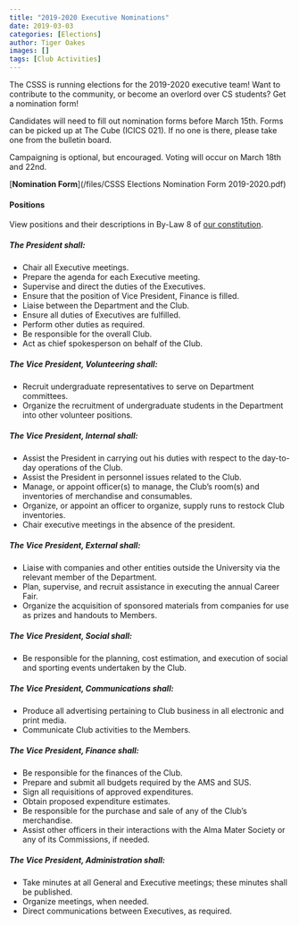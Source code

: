 ```yaml
---
title: "2019-2020 Executive Nominations"
date: 2019-03-03
categories: [Elections]
author: Tiger Oakes
images: []
tags: [Club Activities]
---
```


The CSSS is running elections for the 2019-2020 executive team! Want to contribute to the community, or become an overlord over CS students? Get a nomination form!

Candidates will need to fill out nomination forms before March 15th. Forms can be picked up at The Cube (ICICS 021). If no one is there, please take one from the bulletin board.

Campaigning is optional, but encouraged. Voting will occur on March 18th and 22nd.

[**Nomination Form**](/files/CSSS Elections Nomination Form 2019-2020.pdf)  

#### Positions

View positions and their descriptions in By-Law 8 of [our constitution](/about/constitution).

##### The President shall:
- Chair all Executive meetings.
- Prepare the agenda for each Executive meeting.
- Supervise and direct the duties of the Executives.
- Ensure that the position of Vice President, Finance is filled.
- Liaise between the Department and the Club.
- Ensure all duties of Executives are fulfilled.
- Perform other duties as required.
- Be responsible for the overall Club.
- Act as chief spokesperson on behalf of the Club.

##### The Vice President, Volunteering shall:
- Recruit undergraduate representatives to serve on Department committees.
- Organize the recruitment of undergraduate students in the Department into other volunteer positions.

##### The Vice President, Internal shall:
- Assist the President in carrying out his duties with respect to the day-to-day operations of the Club.
- Assist the President in personnel issues related to the Club.
- Manage, or appoint officer(s) to manage, the Club’s room(s) and inventories of merchandise and consumables.
- Organize, or appoint an officer to organize, supply runs to restock Club inventories.
- Chair executive meetings in the absence of the president.

##### The Vice President, External shall:
- Liaise with companies and other entities outside the University via the relevant member of the Department.
- Plan, supervise, and recruit assistance in executing the annual Career Fair.
- Organize the acquisition of sponsored materials from companies for use as prizes and handouts to Members.

##### The Vice President, Social shall:
- Be responsible for the planning, cost estimation, and execution of social and sporting events undertaken by the Club.

##### The Vice President, Communications shall:
- Produce all advertising pertaining to Club business in all electronic and print media.
- Communicate Club activities to the Members.

##### The Vice President, Finance shall:
- Be responsible for the finances of the Club.
- Prepare and submit all budgets required by the AMS and SUS.
- Sign all requisitions of approved expenditures.
- Obtain proposed expenditure estimates.
- Be responsible for the purchase and sale of any of the Club’s merchandise.
- Assist other officers in their interactions with the Alma Mater Society or any of its Commissions, if needed.

##### The Vice President, Administration shall:
- Take minutes at all General and Executive meetings; these minutes shall be published.
- Organize meetings, when needed.
- Direct communications between Executives, as required.
